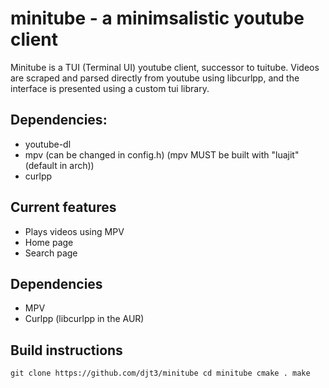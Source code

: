 # minitube - a minimsalistic youtube client
Minitube is a TUI (Terminal UI) youtube client, successor to tuitube. Videos are scraped and parsed directly from youtube using libcurlpp, and the interface is presented using a custom tui library.

## Dependencies:
- youtube-dl
- mpv (can be changed in config.h) (mpv MUST be built with "luajit" (default in arch))
- curlpp

## Current features
- Plays videos using MPV
- Home page
- Search page

## Dependencies
- MPV
- Curlpp (libcurlpp in the AUR)

## Build instructions
`git clone https://github.com/djt3/minitube
cd minitube
cmake .
make`
